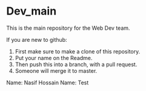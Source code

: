 # Dev_main
This is the main repository for the Web Dev team. 

If you are new to github:
1) First make sure to make a clone of this repository.
2) Put your name on the Readme.
3) Then push this into a branch, with a pull request.
4) Someone will merge it to master.


Name: Nasif Hossain
Name: Test
